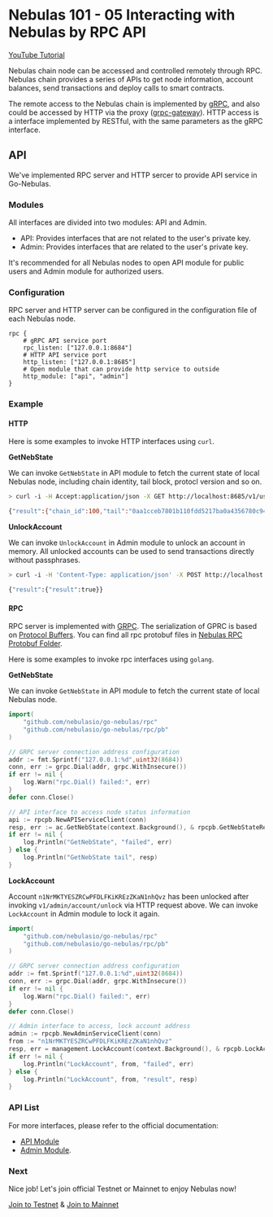 # Nebulas 101 - 05 Interacting with Nebulas by RPC API

[YouTube Tutorial](https://www.youtube.com/watch?v=to3tkwFjVXo)

Nebulas chain node can be accessed and controlled remotely through RPC. Nebulas chain provides a series of APIs to get node information, account balances, send transactions and deploy calls to smart contracts.

The remote access to the Nebulas chain is implemented by [gRPC](https://grpc.io), and also could be accessed by HTTP via the proxy \([grpc-gateway](https://github.com/grpc-ecosystem/grpc-gateway)\). HTTP access is a interface implemented by RESTful, with the same parameters as the gRPC interface.

## API

We've implemented RPC server and HTTP sercer to provide API service in Go-Nebulas.

### Modules

All interfaces are divided into two modules: API and Admin.

* API: Provides interfaces that are not related to the user's private key.
* Admin: Provides interfaces that are related to the user's private key.

It's recommended for all Nebulas nodes to open API module for public users and Admin module for authorized users.

### Configuration

RPC server and HTTP server can be configured in the configuration file of each Nebulas node.

```text
rpc {
    # gRPC API service port
    rpc_listen: ["127.0.0.1:8684"]
    # HTTP API service port
    http_listen: ["127.0.0.1:8685"]
    # Open module that can provide http service to outside
    http_module: ["api", "admin"]
}
```

### Example

#### HTTP

Here is some examples to invoke HTTP interfaces using `curl`.

**GetNebState**

We can invoke `GetNebState` in API module to fetch the current state of local Nebulas node, including chain identity, tail block, protocl version and so on.

```bash
> curl -i -H Accept:application/json -X GET http://localhost:8685/v1/user/nebstate

{"result":{"chain_id":100,"tail":"0aa1cceb7801b110fdd5217ba0a4356780c940133924d1c1a4eb60336934dab1","lib":"0000000000000000000000000000000000000000000000000000000000000000","height":"479","protocol_version":"/neb/1.0.0","synchronized":false,"version":"0.7.0"}}
```

**UnlockAccount**

We can invoke `UnlockAccount` in Admin module to unlock an account in memory. All unlocked accounts can be used to send transactions directly without passphrases.

```bash
> curl -i -H 'Content-Type: application/json' -X POST http://localhost:8685/v1/admin/account/unlock -d '{"address":"n1NrMKTYESZRCwPFDLFKiKREzZKaN1nhQvz", "passphrase": "passphrase"}'

{"result":{"result":true}}
```

#### RPC

RPC server is implemented with [GRPC](https://grpc.io/). The serialization of GPRC is based on [Protocol Buffers](https://github.com/google/protobuf). You can find all rpc protobuf files in [Nebulas RPC Protobuf Folder](https://github.com/nebulasio/go-nebulas/tree/develop/rpc/pb).

Here is some examples to invoke rpc interfaces using `golang`.

**GetNebState**

We can invoke `GetNebState` in API module to fetch the current state of local Nebulas node.

```go
import(
    "github.com/nebulasio/go-nebulas/rpc"
    "github.com/nebulasio/go-nebulas/rpc/pb"
)

// GRPC server connection address configuration
addr := fmt.Sprintf("127.0.0.1:%d",uint32(8684))
conn, err := grpc.Dial(addr, grpc.WithInsecure())
if err != nil {
    log.Warn("rpc.Dial() failed:", err)
}
defer conn.Close()

// API interface to access node status information
api := rpcpb.NewAPIServiceClient(conn)
resp, err := ac.GetNebState(context.Background(), & rpcpb.GetNebStateRequest {})
if err != nil {
    log.Println("GetNebState", "failed", err)
} else {
    log.Println("GetNebState tail", resp)
}
```

**LockAccount**

Account `n1NrMKTYESZRCwPFDLFKiKREzZKaN1nhQvz` has been unlocked after invoking `v1/admin/account/unlock` via HTTP request above. We can invoke `LockAccount` in Admin module to lock it again.

```go
import(
    "github.com/nebulasio/go-nebulas/rpc"
    "github.com/nebulasio/go-nebulas/rpc/pb"
)

// GRPC server connection address configuration
addr := fmt.Sprintf("127.0.0.1:%d",uint32(8684))
conn, err := grpc.Dial(addr, grpc.WithInsecure())
if err != nil {
    log.Warn("rpc.Dial() failed:", err)
}
defer conn.Close()

// Admin interface to access, lock account address
admin := rpcpb.NewAdminServiceClient(conn)
from := "n1NrMKTYESZRCwPFDLFKiKREzZKaN1nhQvz"
resp, err = management.LockAccount(context.Background(), & rpcpb.LockAccountRequest {Address: from})
if err != nil {
    log.Println("LockAccount", from, "failed", err)
} else {
    log.Println("LockAccount", from, "result", resp)
}
```

### API List

For more interfaces, please refer to the official documentation:

* [API Module](../../dapp-development/rpc/rpc.md)
* [Admin Module](../../dapp-development/rpc/rpc_admin.md).

### Next

Nice job! Let's join official Testnet or Mainnet to enjoy Nebulas now!

[Join to Testnet](../testnet.md) & [Join to Mainnet](../mainnet.md)

